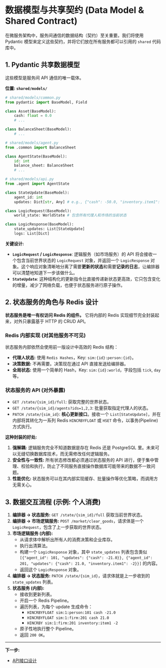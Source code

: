 # **数据模型与共享契约 (Data Model & Shared Contract)**

在微服务架构中，服务间通信的数据结构（契约）至关重要。我们将使用 Pydantic 模型来定义这些契约，并将它们放在所有服务都可以引用的 `shared` 代码库中。

## **1. Pydantic 共享数据模型**

这些模型是服务间 API 通信的唯一载体。

**位置: `shared/models/`**

```python
# shared/models/common.py
from pydantic import BaseModel, Field

class Asset(BaseModel):
    cash: float = 0.0
    # ...

class BalanceSheet(BaseModel):
    # ...

# shared/models/agent.py
from .common import BalanceSheet

class AgentState(BaseModel):
    id: int
    balance_sheet: BalanceSheet
    # ...

# shared/models/api.py
from .agent import AgentState

class StateUpdate(BaseModel):
    agent_id: int
    updates: Dict[str, Any] # e.g., {"cash": -50.0, "inventory.item1": -2}

class LogicRequest(BaseModel):
    world_state: WorldState # 包含所有代理人和市场的当前状态

class LogicResponse(BaseModel):
    state_updates: List[StateUpdate]
    logs: List[Dict]
```

**关键设计:**
*   **`LogicRequest` / `LogicResponse`**: 逻辑服务（如市场服务）的 API 将会接收一个包含当前世界状态的 `LogicRequest` 对象，并返回一个 `LogicResponse` 对象。这个响应对象清晰地分离了需要**更新的状态**和需要**记录的日志**，让编排器可以清楚地知道下一步该做什么。
*   **`StateUpdate`**: 这种结构化的更新指令比直接传递新状态更高效，它只包含变化的增量，减少了网络负载，也便于状态服务进行原子操作。

## **2. 状态服务的角色与 Redis 设计**

**状态服务是唯一有权访问 Redis 的组件。** 它将内部的 Redis 实现细节完全封装起来，对外只暴露基于 HTTP 的 CRUD API。

### **Redis 内部实现 (对其他服务不可见)**

状态服务内部依然会使用前一版设计中高效的 Redis 结构：

*   **代理人状态:** 使用 `Redis Hashes`，Key: `sim:{id}:person:{id}`。
*   **决策数据:** 不再需要。决策现在通过 API 直接发送给编排器。
*   **全局状态:** 使用一个简单的 Hash，Key: `sim:{id}:world`，字段包括 `tick`, `day` 等。

### **状态服务的 API (对外暴露)**

*   `GET /state/{sim_id}/full`: 获取完整的世界状态。
*   `GET /state/{sim_id}/agents?ids=1,2,3`: 批量获取指定代理人的状态。
*   `PATCH /state/{sim_id}`: **核心更新接口**。接收一个 `List[StateUpdate]`，并在内部将其转化为一系列 Redis `HINCRBYFLOAT` 或 `HSET` 命令，以事务(Pipeline)方式执行。

**这种封装的好处:**
1.  **强解耦:** 逻辑服务完全不知道数据是存在 Redis 还是 PostgreSQL 里。未来可以无缝切换数据库技术，而无需修改任何逻辑服务。
2.  **安全性与一致性:** 所有状态修改都必须通过状态服务的 API 进行，便于集中管理、校验和执行，防止了不同服务直接操作数据库可能带来的数据不一致问题。
3.  **性能优化:** 状态服务可以在其内部实现缓存、批量操作等优化策略，而调用方无需关心。

## **3. 数据交互流程 (示例: 个人消费)**

1.  **编排器 -> 状态服务:** `GET /state/{sim_id}/full` 获取当前世界状态。
2.  **编排器 -> 市场逻辑服务:** `POST /market/clear_goods`，请求体是一个 `LogicRequest`，包含了上一步获取的世界状态。
3.  **市场逻辑服务 (内部):**
    *   从请求体中解析出所有人的消费决策和企业库存。
    *   执行出清算法。
    *   构建一个 `LogicResponse` 对象，其中 `state_updates` 列表包含类似 `[{"agent_id": 101, "updates": {"cash": -21.0}}, {"agent_id": 201, "updates": {"cash": 21.0, "inventory.item1": -2}}]` 的内容。
    *   返回这个 `LogicResponse` 对象。
4.  **编排器 -> 状态服务:** `PATCH /state/{sim_id}`，请求体就是上一步收到的 `state_updates` 列表。
5.  **状态服务 (内部):**
    *   接收到更新列表。
    *   开启一个 Redis Pipeline。
    *   遍历列表，为每个 update 生成命令：
        *   `HINCRBYFLOAT sim:1:person:101 cash -21.0`
        *   `HINCRBYFLOAT sim:1:firm:201 cash 21.0`
        *   `HINCRBY sim:1:firm:201 inventory:item1 -2`
    *   原子性地执行整个 Pipeline。
    *   返回 `200 OK`。

---
**下一步:**
*   [API接口设计](./3_API_DESIGN.md)
